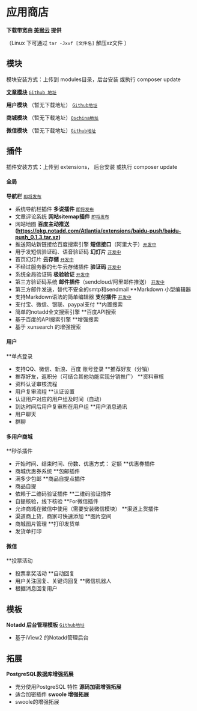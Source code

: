 # 应用商店

**下载带宽由 [美猴云](http://www.meihouyun.com/) 提供**

（Linux 下可通过 `tar -Jxvf [文件名]` 解压xz文件  ）

## 模块

模块安装方式：上传到 modules目录，后台安装 或执行 composer update

**[文章模块](https://pkg.notadd.com/Atlantia/modules/content/content_0.3.21.tar.xz)**  [`Github 地址`](https://github.com/notadd/content)

**用户模块** （暂无下载地址） [`Github地址`](https://github.com/notadd/member)

**商城模块** （暂无下载地址）[`Oschina地址`](https://git.oschina.net/meilande/ecommerce)

**微信模块** （暂无下载地址）[`Github地址`](https://github.com/notadd/wechat)

## 插件

插件安装方式：上传到 extensions， 后台安装 或执行 composer update


#### 全局

**导航栏** [`即将发布`](#)
 - 系统导航栏插件
**多说插件** [`即将发布`](#)
 - 文章评论系统
**网站sitemap插件** [`即将发布`](#)
 - 网站地图
**百度主动推送(https://pkg.notadd.com/Atlantia/extensions/baidu-push/baidu-push_0.1.3.tar.xz)**
 - 推送网站新链接给百度搜索引擎
**短信接口**（阿里大于）[`开发中`](https://www.zybuluo.com/zuohuadong/note/696008)
 - 用于发短信验证码、语音验证码
**幻灯片** [`开发中`](#)
 - 首页幻灯片
**云存储** [`开发中`](#)
 - 不经过服务器的七牛云存储插件
**验证码** [`开发中`](https://www.zybuluo.com/zuohuadong/note/638706)
 - 系统全局验证码
**极验验证** [`开发中`](#)
 - 第三方验证码系统
**邮件插件**（sendcloud/阿里邮件推送） [`开发中`](#)
 - 第三方邮件发送，替代不安全的smtp和sendmail
**Markdown 小型编辑器
 - 支持Markdown语法的简单编辑器
**支付插件** [`开发中`](#)
 - 支付宝、微信、银联、paypal支付
**内置搜索
 - 简单的notadd全文搜索引擎
**百度API搜索
 - 基于百度的API搜索引擎
**增强搜索
 - 基于 xunsearch 的增强搜索

#### 用户

**单点登录
 - 支持QQ、微信、新浪、百度 账号登录 
**推荐好友（分销）
 - 推荐好友，返积分（可结合其他功能实现分销推广）
**资料审核
 - 资料认证审核流程
 - 用户复审流程
**认证设置
 - 认证用户对应的用户组及时间（自动） 
 - 到达时间后用户复审所在用户组
**用户消息通讯
 - 用户聊天
 - 群聊

#### 多用户商城

**秒杀插件
 - 开始时间、结束时间、份数、优惠方式： 定额
**优惠券插件
 - 商城优惠券系统
**包邮插件
 - 满多少包邮
**商品自提点插件
 - 商品自提
 - 依赖于二维码验证插件
**二维码验证插件
 - 自提核验，线下核验
**For微信插件
 - 允许商城在微信中使用（需要安装微信模块）
**渠道上货插件
 - 渠道商上货，商家可快速添加
**图片空间
 - 商城图片管理
**打印发货单
 - 发货单打印



#### 微信

**投票活动
 - 投票拿奖活动
**自动回复
 - 用户关注回复、关键词回复 
**微信机器人
 - 根据消息回复用户


## 模板

**Notadd 后台管理模板** [`Github地址`](https://github.com/notadd/administration)
 - 基于iView2 的Notadd管理后台

## 拓展

**PostgreSQL数据库增强拓展**
 - 充分使用PostgreSQL 特性
**源码加密增强拓展**
 - 适合加密插件
**swoole 增强拓展**
 - swoole的增强拓展 
